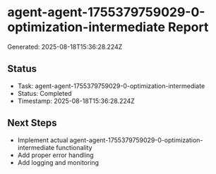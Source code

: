 # agent-agent-1755379759029-0-optimization-intermediate Report

Generated: 2025-08-18T15:36:28.224Z

## Status
- Task: agent-agent-1755379759029-0-optimization-intermediate
- Status: Completed
- Timestamp: 2025-08-18T15:36:28.224Z

## Next Steps
- Implement actual agent-agent-1755379759029-0-optimization-intermediate functionality
- Add proper error handling
- Add logging and monitoring

